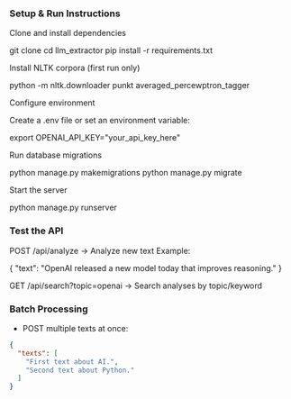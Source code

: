 ### Setup & Run Instructions

Clone and install dependencies

git clone <repo-url>
cd llm_extractor
pip install -r requirements.txt


Install NLTK corpora (first run only)

python -m nltk.downloader punkt averaged_percewptron_tagger


Configure environment

Create a .env file or set an environment variable:

export OPENAI_API_KEY="your_api_key_here"


Run database migrations

python manage.py makemigrations
python manage.py migrate


Start the server

python manage.py runserver


### Test the API

POST /api/analyze → Analyze new text
Example:

{ "text": "OpenAI released a new model today that improves reasoning." }


GET /api/search?topic=openai → Search analyses by topic/keyword


### Batch Processing

- POST multiple texts at once:
```json
{
  "texts": [
    "First text about AI.",
    "Second text about Python."
  ]
}